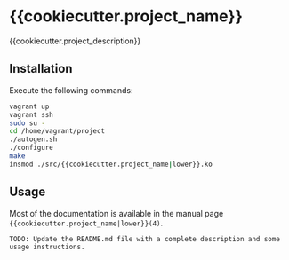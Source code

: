 # {{cookiecutter.project_name}}

{{cookiecutter.project_description}}

## Installation

Execute the following commands:

```bash
vagrant up
vagrant ssh
sudo su -
cd /home/vagrant/project
./autogen.sh
./configure
make
insmod ./src/{{cookiecutter.project_name|lower}}.ko
```

## Usage

Most of the documentation is available in the manual page `{{cookiecutter.project_name|lower}}(4)`.

    TODO: Update the README.md file with a complete description and some usage instructions.
